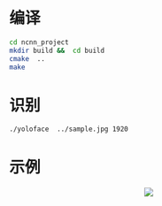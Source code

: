 

# 编译
``` Bash
cd ncnn_project 
mkdir build &&  cd build 
cmake  ..
make 
```
# 识别
``` Bash
./yoloface  ../sample.jpg 1920
```


# 示例
<p align="center"><img src="test.png"\></p>
